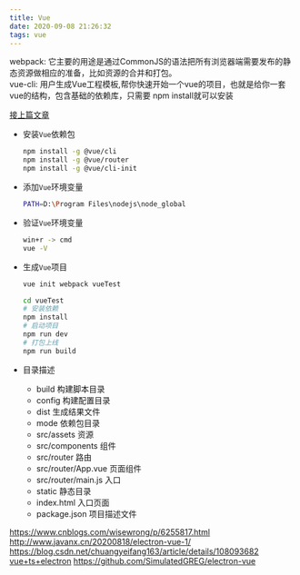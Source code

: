 ```yaml
---
title: Vue
date: 2020-09-08 21:26:32
tags: vue
--- 
```


webpack: 它主要的用途是通过CommonJS的语法把所有浏览器端需要发布的静态资源做相应的准备，比如资源的合并和打包。  
vue-cli: 用户生成Vue工程模板,帮你快速开始一个vue的项目，也就是给你一套vue的结构，包含基础的依赖库，只需要 npm install就可以安装

[接上篇文章](/post/npm-help.html)

- 安装`Vue`依赖包

    ```sh
    npm install -g @vue/cli
    npm install -g @vue/router
    npm install -g @vue/cli-init
    ```

- 添加`Vue`环境变量

    ```sh
    PATH=D:\Program Files\nodejs\node_global
    ```

- 验证`Vue`环境变量

    ```sh
    win+r -> cmd
    vue -V
    ```

- 生成`Vue`项目

    ```sh
    vue init webpack vueTest

    cd vueTest
    # 安装依赖
    npm install
    # 启动项目
    npm run dev
    # 打包上线
    npm run build
    ```

- 目录描述

  - build 构建脚本目录
  - config 构建配置目录
  - dist 生成结果文件
  - mode 依赖包目录
  - src/assets 资源
  - src/components 组件
  - src/router 路由
  - src/router/App.vue 页面组件
  - src/router/main.js 入口
  - static 静态目录
  - index.html 入口页面
  - package.json 项目描述文件

<https://www.cnblogs.com/wisewrong/p/6255817.html>
<http://www.javanx.cn/20200818/electron-vue-1/>
<https://blog.csdn.net/chuangyeifang163/article/details/108093682>
[vue+ts+electron](jianshu.com/p/c1ce10fb4ca6)
<https://github.com/SimulatedGREG/electron-vue>

